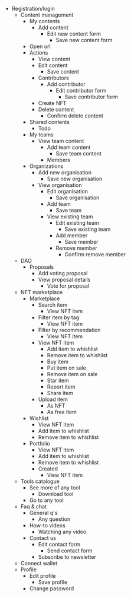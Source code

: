 - Registration/login 
  - Content management <!-- Content Management -->
    - My contents
      - Add content
        - Edit new content form
          - Save new content form
    - Open url
    - Actions
      - View content
      - Edit content
        - Save content
      - Contributors
        - Add contributor
          - Edit contributor form
            - Save contributor form
      - Create NFT
      - Delete content
        - Confirm delete content
    - Shared contents
      - Todo
    - My teams
      - View team content
        - Add team content
          - Save team content
        - Members
    - Organizations
      - Add new organisation
        - Save new organisation
      - View organisation
        - Edit organisation
          - Save organisation
        - Add team
          - Save team
        - View existing team
          - Edit existing team
            - Save existing team
          - Add member
            - Save member
          - Remove member
            - Confirm remove member
  - DAO <!-- DAO -->
    - Proposals
      - Add voting proposal
      - View proposal details
        - Vote for proposal
  - NFT marketplace <!-- Marketplace -->
    - Marketplace
      - Search item
        - View NFT item
      - Filter item by tag
        - View NFT item
      - Filter by recommendation
        - View NFT item
      - View NFT item
        - Add item to whishlist
        - Remove item to whishlist
        - Buy item
        - Put item on sale
        - Remove item on sale
        - Star item
        - Report item
        - Share item
      - Upload item
        - As NFT
        - As free item
    - Wishlist
      - View NFT item
      - Add item to whishlist
      - Remove item to whishlist
    - Portfolio
      - View NFT item
      - Add item to whishlist
      - Remove item to whishlist
      - Created
        - View NFT item
  - Tools catalogue <!-- Tools catalogue -->
    - See more of any tool
      - Download tool
    - Go to any tool
  - Faq & chat <!-- Faq & Chat -->
    - General q's
      - Any question
    - How-to videos
      - Watching any video
    - Contact us
      - Edit contact form
        - Send contact form
      - Subscribe to newsletter
  - Connect wallet <!-- Connect Wallet  -->
  - Profile <!-- Fill in/visit Profile -->
    - Edit profile
      - Save profile
    - Change password
